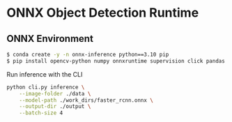 # ONNX Object Detection Runtime

## ONNX Environment

```bash
$ conda create -y -n onnx-inference python==3.10 pip
$ pip install opencv-python numpy onnxruntime supervision click pandas
```

Run inference with the CLI

```bash
python cli.py inference \
    --image-folder ./data \
    --model-path ./work_dirs/faster_rcnn.onnx \
    --output-dir ./output \
    --batch-size 4
```